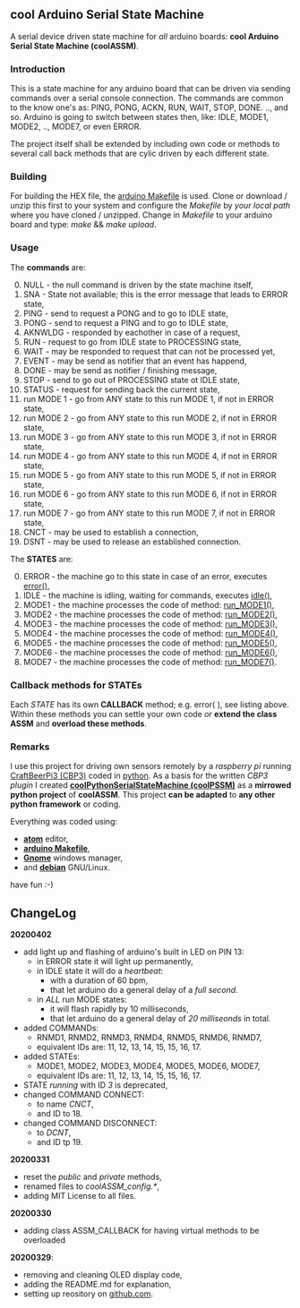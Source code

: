 ## cool Arduino Serial State Machine

A serial device driven state machine for _all_ arduino boards: **cool Arduino Serial State Machine (coolASSM)**.

### Introduction
This is a state machine for any arduino board that can be driven via sending commands over a serial console connection. The commands are common to the know one's as: PING, PONG, ACKN, RUN, WAIT, STOP, DONE. .., and so. Arduino is going to switch between states then, like: IDLE, MODE1, MODE2, .., MODE7, or even ERROR.

The project itself shall be extended by including own code or methods to several call back methods that are cylic driven by each different state.

### Building
For building the HEX file, the [arduino Makefile](https://github.com/sudar/Arduino-Makefile) is used. Clone or download / unzip this first to your system and configure the _Makefile_ by _your local path_ where you have cloned / unzipped. Change in  _Makefile_ to your arduino board and type: _make_ && _make upload_.

### Usage
The **commands** are:

  0. NULL - the null command is driven by the state machine itself,
  1. SNA - State not available; this is the error message that leads to ERROR state,
  2. PING - send to request a PONG and to go to IDLE state,
  3. PONG - send to request a PING and to go to IDLE state,
  4. AKNWLDG - responded by eachother in case of a request,
  5. RUN - request to go from IDLE state to PROCESSING state,
  6. WAIT - may be responded to request that can not be processed yet,
  7. EVENT - may be send as notifier that an event has happend,
  8. DONE - may be send as notifier / finishing message,
  9. STOP - send to go out of PROCESSING state ot IDLE state,
  10. STATUS - request for sending back the current state,
  11. run MODE 1 - go from ANY state to this run MODE 1, if not in ERROR state,
  12. run MODE 2 - go from ANY state to this run MODE 2, if not in ERROR state,
  13. run MODE 3 - go from ANY state to this run MODE 3, if not in ERROR state,
  14. run MODE 4 - go from ANY state to this run MODE 4, if not in ERROR state,
  15. run MODE 5 - go from ANY state to this run MODE 5, if not in ERROR state,
  16. run MODE 6 - go from ANY state to this run MODE 6, if not in ERROR state,
  17. run MODE 7 - go from ANY state to this run MODE 7, if not in ERROR state,
  18. CNCT - may be used to establish a connection,
  19. DSNT - may be used to release an established connection.

The **STATES** are:

  0. ERROR - the machine go to this state in case of an error, executes [error()](https://github.com/graetz23/coolArduinoSerialStateMachine/blob/master/coolASSM.cpp),
  1. IDLE - the machine is idling, waiting for commands, executes [idle()](https://github.com/graetz23/coolArduinoSerialStateMachine/blob/master/coolASSM.cpp),
  11. MODE1 - the machine processes the code of method: [run_MODE1()](https://github.com/graetz23/coolArduinoSerialStateMachine/blob/master/coolASSM.cpp),
  12. MODE2 - the machine processes the code of method: [run_MODE2()](https://github.com/graetz23/coolArduinoSerialStateMachine/blob/master/coolASSM.cpp),
  13. MODE3 - the machine processes the code of method: [run_MODE3()](https://github.com/graetz23/coolArduinoSerialStateMachine/blob/master/coolASSM.cpp),
  14. MODE4 - the machine processes the code of method: [run_MODE4()](https://github.com/graetz23/coolArduinoSerialStateMachine/blob/master/coolASSM.cpp),
  15. MODE5 - the machine processes the code of method: [run_MODE5()](https://github.com/graetz23/coolArduinoSerialStateMachine/blob/master/coolASSM.cpp),
  16. MODE6 - the machine processes the code of method: [run_MODE6()](https://github.com/graetz23/coolArduinoSerialStateMachine/blob/master/coolASSM.cpp),
  17. MODE7 - the machine processes the code of method: [run_MODE7()](https://github.com/graetz23/coolArduinoSerialStateMachine/blob/master/coolASSM.cpp).    

### Callback methods for STATEs
Each _STATE_ has its own **CALLBACK** method; e.g. error( ), see listing above. Within these methods you can settle your own code _or_ **extend the class ASSM** and **overload these methods**.

### Remarks
I use this project for driving own sensors remotely by a _raspberry pi_ running [CraftBeerPi3 (CBP3)](https://github.com/Manuel83/craftbeerpi3) coded in [python](https://www.python.org/). As a basis for the written _CBP3 plugin_ I created [**coolPythonSerialStateMachine (coolPSSM)**](https://github.com/graetz23/coolPythonSerialStateMachine) as a **mirrowed python project** of **coolASSM**. This project **can be adapted** to **any other python framework** or coding.

Everything was coded using:

  - [**atom**](https://atom.io/) editor,
  - [**arduino Makefile**](https://github.com/sudar/Arduino-Makefile),
  - [**Gnome**](https://www.gnome.org/) windows manager,
  - and [**debian**](https://www.debian.org/) GNU/Linux.

have fun :-)

## ChangeLog

**20200402**
  - add light up and flashing of arduino's built in LED on PIN 13:
    - in ERROR state it will light up permanently,
    - in IDLE state it will do a _heartbeat_:
      - with a duration of 60 bpm,
      - that let arduino do a general delay of a _full second_.
    - in _ALL_ run MODE states:
      - it will flash rapidly by 10 milliseconds,
      - that let arduino do a general delay of _20 milliseonds_ in total.
  - added COMMANDs:
    - RNMD1, RNMD2, RNMD3, RNMD4, RNMD5, RNMD6, RNMD7,
    - equivalent IDs are: 11, 12, 13, 14, 15, 15, 16, 17.
  - added STATEs:
    - MODE1, MODE2, MODE3, MODE4, MODE5, MODE6, MODE7,
    - equivalent IDs are: 11, 12, 13, 14, 15, 15, 16, 17.
  - STATE _running_ with ID _3_ is deprecated,
  - changed COMMAND CONNECT:
    - to name _CNCT_,
    - and ID to 18.
  - changed COMMAND DISCONNECT:
    - to _DCNT_,
    - and ID tp 19.

**20200331**
  - reset the _public_ and _private_ methods,
  - renamed files to _coolASSM_config.*_,
  - adding MIT License to all files.

**20200330**
  - adding class ASSM_CALLBACK for having virtual methods to be overloaded

**20200329**:
  - removing and cleaning OLED display code,
  - adding the README.md for explanation,
  - setting up reository on [github.com](https://github.com/graetz23/coolArduinoSerialStateMachine).
